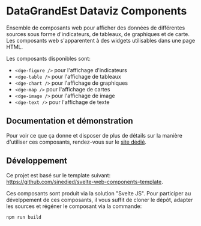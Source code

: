 # DataGrandEst Dataviz Components

Ensemble de composants web pour afficher des données de différentes sources sous forme d'indicateurs, de tableaux, de graphiques et de carte.
Les composants web s'apparentent à des widgets utilisables dans une page HTML.

Les composants disponibles sont:
- `<dge-figure />` pour l'affichage d'indicateurs
- `<dge-table />` pour l'affichage de tableaux
- `<dge-chart />` pour l'affichage de graphiques
- `<dge-map />` pour l'affichage de cartes
- `<dge-image />` pour l'affichage de image
- `<dge-text />` pour l'affichage de texte

## Documentation et démonstration

Pour voir ce que ça donne et disposer de plus de détails sur la manière d'utiliser ces composants, rendez-vous sur le [site dédié](https://www.datagrandest.fr/tools/dge-dataviz-components/4.2.0/documentation/index.html).

## Développement

Ce projet est basé sur le template suivant: https://github.com/sinedied/svelte-web-components-template.

Ces composants sont produit via la solution "Svelte JS".
Pour participer au dévelppement de ces composants, il vous suffit de cloner le dépôt, adapter les sources et régéner le composant via la commande:

```bash
npm run build
```